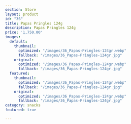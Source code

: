```yaml
---
section: Store
layout: product
id: "36"
title: Papas Pringles 124g
description: Papas Pringles 124g
price: '1,750.00'
images:
  default:
    thumbnail:
      optimized: "/images/36_Papas-Pringles-124gr.webp"
      fallback: "/images/36_Papas-Pringles-124gr.jpg"
    original:
      optimized: "/images/36_Papas-Pringles-124gr.webp"
      fallback: "/images/36_Papas-Pringles-124gr.jpg"
  featured:
    thumbnail:
      optimized: "/images/36_Papas-Pringles-124gr.webp"
      fallback: "/images/36_Papas-Pringles-124gr.jpg"
    original:
      optimized: "/images/36_Papas-Pringles-124gr.webp"
      fallback: "/images/36_Papas-Pringles-124gr.jpg"
category: snacks
featured: true

---
```

